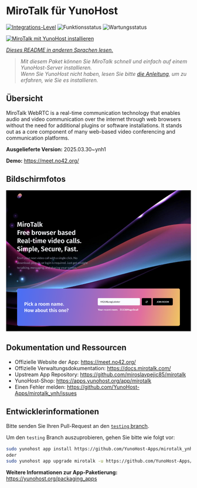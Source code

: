 <!--
N.B.: Diese README wurde automatisch von <https://github.com/YunoHost/apps/tree/master/tools/readme_generator> generiert.
Sie darf NICHT von Hand bearbeitet werden.
-->

# MiroTalk für YunoHost

[![Integrations-Level](https://apps.yunohost.org/badge/integration/mirotalk)](https://ci-apps.yunohost.org/ci/apps/mirotalk/)
![Funktionsstatus](https://apps.yunohost.org/badge/state/mirotalk)
![Wartungsstatus](https://apps.yunohost.org/badge/maintained/mirotalk)

[![MiroTalk mit YunoHost installieren](https://install-app.yunohost.org/install-with-yunohost.svg)](https://install-app.yunohost.org/?app=mirotalk)

*[Dieses README in anderen Sprachen lesen.](./ALL_README.md)*

> *Mit diesem Paket können Sie MiroTalk schnell und einfach auf einem YunoHost-Server installieren.*  
> *Wenn Sie YunoHost nicht haben, lesen Sie bitte [die Anleitung](https://yunohost.org/install), um zu erfahren, wie Sie es installieren.*

## Übersicht

MiroTalk WebRTC is a real-time communication technology that enables audio and video communication over the internet through web browsers without the need for additional plugins or software installations. It stands out as a core component of many web-based video conferencing and communication platforms.


**Ausgelieferte Version:** 2025.03.30~ynh1

**Demo:** <https://meet.no42.org/>

## Bildschirmfotos

![Bildschirmfotos von MiroTalk](./doc/screenshots/screenshot.png)

## Dokumentation und Ressourcen

- Offizielle Website der App: <https://meet.no42.org/>
- Offizielle Verwaltungsdokumentation: <https://docs.mirotalk.com/>
- Upstream App Repository: <https://github.com/miroslavpejic85/mirotalk>
- YunoHost-Shop: <https://apps.yunohost.org/app/mirotalk>
- Einen Fehler melden: <https://github.com/YunoHost-Apps/mirotalk_ynh/issues>

## Entwicklerinformationen

Bitte senden Sie Ihren Pull-Request an den [`testing` branch](https://github.com/YunoHost-Apps/mirotalk_ynh/tree/testing).

Um den `testing` Branch auszuprobieren, gehen Sie bitte wie folgt vor:

```bash
sudo yunohost app install https://github.com/YunoHost-Apps/mirotalk_ynh/tree/testing --debug
oder
sudo yunohost app upgrade mirotalk -u https://github.com/YunoHost-Apps/mirotalk_ynh/tree/testing --debug
```

**Weitere Informationen zur App-Paketierung:** <https://yunohost.org/packaging_apps>
